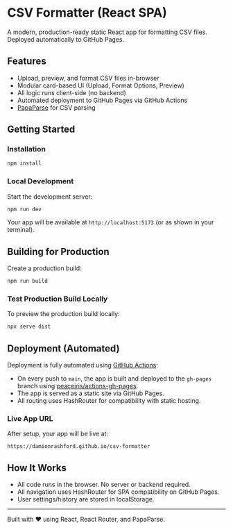 # CSV Formatter (React SPA)

A modern, production-ready static React app for formatting CSV files. Deployed automatically to GitHub Pages.

## Features

- Upload, preview, and format CSV files in-browser
- Modular card-based UI (Upload, Format Options, Preview)
- All logic runs client-side (no backend)
- Automated deployment to GitHub Pages via GitHub Actions
- [PapaParse](https://www.papaparse.com/) for CSV parsing

## Getting Started

### Installation

```bash
npm install
```

### Local Development

Start the development server:

```bash
npm run dev
```

Your app will be available at `http://localhost:5173` (or as shown in your terminal).

## Building for Production

Create a production build:

```bash
npm run build
```

### Test Production Build Locally

To preview the production build locally:

```bash
npx serve dist
```

## Deployment (Automated)

Deployment is fully automated using [GitHub Actions](.github/workflows/gh-pages.yml):

- On every push to `main`, the app is built and deployed to the `gh-pages` branch using [peaceiris/actions-gh-pages](https://github.com/peaceiris/actions-gh-pages).
- The app is served as a static site via GitHub Pages.
- All routing uses HashRouter for compatibility with static hosting.

### Live App URL

After setup, your app will be live at:

```
https://damionrashford.github.io/csv-formatter
```

## How It Works

- All code runs in the browser. No server or backend required.
- All navigation uses HashRouter for SPA compatibility on GitHub Pages.
- User settings/history are stored in localStorage.

---

Built with ❤️ using React, React Router, and PapaParse.
